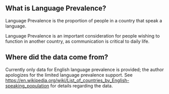 ## What is Language Prevalence?

Language Prevalence is the proportion of people in a country that speak a language.

Language Prevalence is an important consideration for people wishing to function in another country, as communication is critical to daily life.


## Where did the data come from?

Currently only data for English language prevalence is provided; the author apologizes for the limited language prevalence support.
See https://en.wikipedia.org/wiki/List_of_countries_by_English-speaking_population for details regarding the data.
